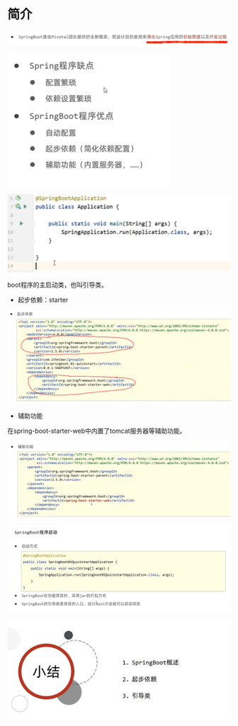 #  简介

![image-20241121111828860](.assets/image-20241121111828860.png)



 ![image-20241121111904239](.assets/image-20241121111904239.png)

 ![image-20241121112919901](.assets/image-20241121112919901.png)

boot程序的主启动类，也叫引导类。

* 起步依赖：starter

 ![image-20241121113036503](.assets/image-20241121113036503.png)



* 辅助功能

 在spring-boot-starter-web中内置了tomcat服务器等辅助功能。

![image-20241121134258121](.assets/image-20241121134258121.png)

 ![image-20241121134609158](.assets/image-20241121134609158.png)

![image-20241121142037360](.assets/image-20241121142037360.png)
